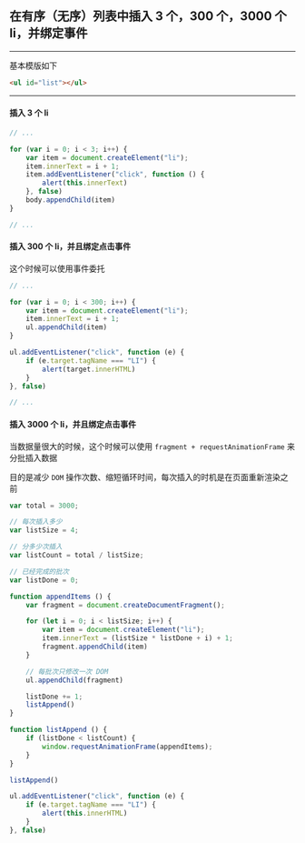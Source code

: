 ## 在有序（无序）列表中插入 3 个，300 个，3000 个 li，并绑定事件

----

基本模版如下

```html
<ul id="list"></ul>
```

----

#### 插入 3 个 li

```js
// ...

for (var i = 0; i < 3; i++) {
    var item = document.createElement("li");
    item.innerText = i + 1;
    item.addEventListener("click", function () {
        alert(this.innerText)
    }, false)
    body.appendChild(item)
}

// ...
```

#### 插入 300 个 li，并且绑定点击事件

这个时候可以使用事件委托

```js
// ...

for (var i = 0; i < 300; i++) {
    var item = document.createElement("li");
    item.innerText = i + 1;
    ul.appendChild(item)
}

ul.addEventListener("click", function (e) {
    if (e.target.tagName === "LI") {
        alert(target.innerHTML)
    }
}, false)

// ...
```

#### 插入 3000 个 li，并且绑定点击事件

当数据量很大的时候，这个时候可以使用 ```fragment + requestAnimationFrame``` 来分批插入数据

目的是减少 ```DOM``` 操作次数、缩短循环时间，每次插入的时机是在页面重新渲染之前

```js
var total = 3000;

// 每次插入多少
var listSize = 4;

// 分多少次插入
var listCount = total / listSize;

// 已经完成的批次
var listDone = 0; 

function appendItems () {
    var fragment = document.createDocumentFragment();

    for (let i = 0; i < listSize; i++) {
        var item = document.createElement("li");
        item.innerText = (listSize * listDone + i) + 1;
        fragment.appendChild(item) 
    }

    // 每批次只修改一次 DOM
    ul.appendChild(fragment)

    listDone += 1;
    listAppend()
}

function listAppend () {
    if (listDone < listCount) {
        window.requestAnimationFrame(appendItems);
    }
}

listAppend()

ul.addEventListener("click", function (e) {
    if (e.target.tagName === "LI") {
        alert(this.innerHTML)
    }
}, false)
```
